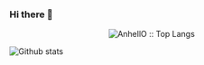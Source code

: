 ### Hi there 👋

<!--
**bastos-01/bastos-01** is a ✨ _special_ ✨ repository because its `README.md` (this file) appears on your GitHub profile.

Here are some ideas to get you started:

- 🔭 I’m currently working on ...
- 🌱 I’m currently learning ...
- 👯 I’m looking to collaborate on ...
- 🤔 I’m looking for help with ...
- 💬 Ask me about ...
- 📫 How to reach me: ...
- 😄 Pronouns: ...
- ⚡ Fun fact: ...
-->

<!-- ![Visitors](https://visitor-badge.laobi.icu/badge?page_id=bastos-01.bastos-01) -->

<!-- ![Views](https://views.whatilearened.today/views/github/bastos-01/views.svg) -->

<p align="center"><img src="https://github-readme-stats.vercel.app/api/top-langs/?username=AnhellO&langs_count=10&theme=tokyonight&layout=compact" alt="AnhellO :: Top Langs" /></p>



![Github stats](https://github-readme-stats.vercel.app/api?username=bastos-01&show_icons=true&hide_border=false&line_height=20&title_color=f69673&icon_color=1b93c9&show_owner=true)

